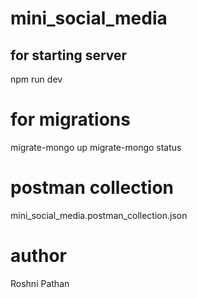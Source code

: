 # mini_social_media

## for starting server
npm run dev

# for migrations
migrate-mongo up
migrate-mongo status

# postman collection
mini_social_media.postman_collection.json

# author
Roshni Pathan

